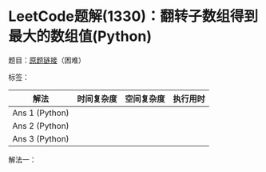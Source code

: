 # LeetCode题解(1330)：翻转子数组得到最大的数组值(Python)

题目：[原题链接](https://leetcode-cn.com/problems/reverse-subarray-to-maximize-array-value/)（困难）

标签：

| 解法           | 时间复杂度 | 空间复杂度 | 执行用时 |
| -------------- | ---------- | ---------- | -------- |
| Ans 1 (Python) |            |            |          |
| Ans 2 (Python) |            |            |          |
| Ans 3 (Python) |            |            |          |

解法一：

